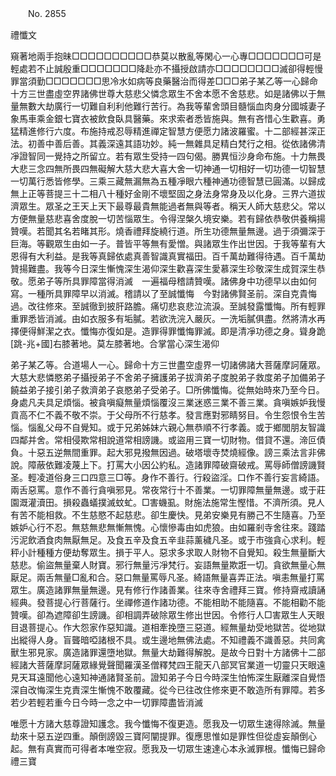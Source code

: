 ﻿　　No. 2855

禮懺文

窺著地兩手抱昧□□□□□□□□□□恭莫以散亂等閑心一心專□□□□□□□可是輕處若不止誠殷重□□□□□□□降赴亦不攝授啟請亦□□□□□□□□滅卻得輕慢罪當須勤□□□□□□□思冷水如病等良藥醫治而得差□□□弟子某乙等一心歸命十方三世盡虛空界諸佛世尊大慈悲父憐念眾生不舍本愿不舍慈悲。如是諸佛以于無量無數大劫廣行一切難自利利他難行苦行。為我等輩舍頭目髓惱血肉身分國城妻子象馬車乘金銀七寶衣被飲食臥具醫藥。來求索者悉皆施與。無有吝惜心生歡喜。勇猛精進修行六度。布施持戒忍辱精進禪定智慧方便愿力諸波羅蜜。十二部經甚深正法。初善中善后善。其義深遠其語功妙。純一無雜具足精白梵行之相。從依諸佛清凈證智同一覺持之所留立。若有眾生受持一四句偈。勝異恒沙身命布施。十力無畏大悲三念四無所畏四無礙解大慈大悲大喜大舍一切神通一切相好一切功德一切智慧一切萬行悉皆修學。三乘三藏無漏無為五種凈眼六種神通功德智慧已圓滿。以歸成無上正等菩提三十二相八十種好金剛不壞堅固之身法身常身及以化身。三界六道拔濟眾生。眾圣之王天上天下最尊最貴無能過者無與等者。稱天人師大慈悲父。常以方便無量慈悲喜舍度脫一切苦惱眾生。令得涅槃久境安樂。若有歸依恭敬供養稱揚贊嘆。若聞其名若睹其形。燒香禮拜旋繞行道。所生功德無量無邊。過于須彌深于巨海。等觀眾生由如一子。普皆平等無有愛憎。與諸眾生作出世因。于我等輩有大恩得有大利益。是我等真歸依處真善智識真實福田。百千萬劫難得待遇。百千萬劫贊揚難盡。我等今日深生慚愧深生渴仰深生歡喜深生愛慕深生珍敬深生成賀深生恭敬。愿弟子等所具罪障當得消滅　一遍福母稽請贊嘆。諸佛身中功德早以由如何寫。一種所具罪障早以消滅。稽請以了至誠懺悔　今對諸佛賢圣前。深自克貴悔過。改往修來。至誠徹到披肝路膽。痛切悲哀悲泣流淚。至誠發露懺悔。所有輕罪重罪悉皆消滅。由如衣服多有垢膩。若欲洗浣入嚴灰。一洗垢膩俱盡。然將清水再擇便得鮮潔之衣。懺悔亦復如是。造罪得罪懺悔罪滅。即是清凈功德之身。聳身跪[跳-兆+國]右膝著地。莫左膝著地。合掌當心深生渴仰

弟子某乙等。合道場人一心。歸命十方三世盡空虛界一切諸佛諸大菩薩摩訶薩眾。大慈大悲憐愍弟子攝授弟子不舍弟子擁護弟子拔濟弟子度脫弟子救度弟子加備弟子饒益弟子接引弟子救濟弟子哀愍弟子受弟子。□所佛懺悔。從無始時來乃至今日。身處凡夫具足煩惱。被貪嗔癡無量煩惱覆沒三業迷惑三業不善三業。貪嗔嫉妒我慢貢高不仁不義不敬不崇。于父母所不行慈孝。發言應對邪睛努目。令生怨恨令生苦惱。惱亂父母不自覺知。或于兄弟姊妹六親心無恭順不行孝義。或于鄉閭朋友智識四鄰并舍。常相侵欺常相說道常相謗譏。或盜用三寶一切財物。借貸不還。渧叵債負。十惡五逆無間重罪。起大邪見撥無因過。破塔壞寺焚燒經像。謗三乘法言非佛說。障蔽依難凌蔑上下。打罵大小因公約私。造諸罪障破齋破戒。罵辱師僧謗譏賢圣。輕凌道俗身三口四意三□等。身作不善行。行殺盜淫。口作不善行妄言綺語。兩舌惡罵。意作不善行貪嗔邪見。常夜常行十不善業。一切罪障無量無邊。或于莊園溉灌瀆田。損殺蟲蟻撲滅蚊虻。□害蟣虱。財施法施常生慳惜。不濟所須。見人有苦不能相救。不生慈愍不起慈悲。卻生慶快。見弟安樂見有勝己不生隨喜。乃至嫉妒心行不忍。無慈無悲無慚無愧。心懷慘毒由如虎狼。由如羅剎寺舍往來。踐踏污泥飲酒食肉無厭無足。及食五辛及食五辛韭蒜薰穢凡圣。或于市強貪心求利。輕秤小計種種方便劫奪眾生。損于平人。惡求多求取人財物不自覺知。殺生無量斷大慈悲。偷盜無量棄人財寶。邪行無量污凈梵行。妄語無量欺誑一切。貪欲無量心無厭足。兩舌無量□亂和合。惡口無量罵辱凡圣。綺語無量喜弄正法。嗔恚無量打罵眾生。廣造諸罪無量無邊。見有修行作諸善業。往來寺舍禮拜三寶。修持齋戒讀誦經典。發菩提心行菩薩行。坐禪修道作諸功德。不能相助不能隨喜。不能相勸不能贊嘆。卻為遮障卻生謗譏。卻相調弄破除眾生修出世因。令修行人□害眾生人天眼目退菩提心。作大怨家作惡知識。道相牽挽墮三惡道。經無量劫受地獄苦。從地獄出縱得人身。盲聾暗啞諸根不具。或生邊地無佛法處。不知禮義不識善惡。共同禽獸生邪見家。廣造諸罪還墮地獄。無量大劫難得解脫。是故今日對十方諸佛十二部經諸大菩薩摩訶薩眾緣覺聲聞羅漢圣僧釋梵四王龍天八部冥官業道一切靈只天眼遠見天耳遠聞他心遠知神通諸賢圣前。證知弟子今日今時深生怕怖深生厭離深自覺悟深自改悔深生克責深生慚愧不敢覆藏。從今已往改住修來更不敢造所有罪障。若多若少若輕若重今日今時一念之中一切罪障盡皆消滅

唯愿十方諸大慈尊證知護念。我今懺悔不復更造。愿我及一切眾生速得除滅。無量劫來十惡五逆四重。顛倒謗毀三寶阿闡提罪。復應思惟如是罪性但從虛妄顛倒心起。無有真實而可得者本唯空寂。愿我及一切眾生速達心本永滅罪根。懺悔已歸命禮三寶
